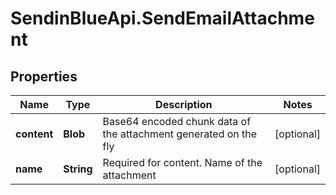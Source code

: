 # SendinBlueApi.SendEmailAttachment

## Properties
Name | Type | Description | Notes
------------ | ------------- | ------------- | -------------
**content** | **Blob** | Base64 encoded chunk data of the attachment generated on the fly | [optional] 
**name** | **String** | Required for content. Name of the attachment | [optional] 


